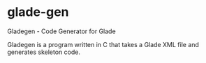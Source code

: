 # glade-gen
Gladegen - Code Generator for Glade

Gladegen is a program written in C that takes a Glade XML file and generates skeleton code.

